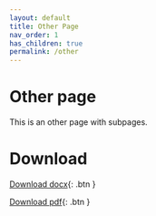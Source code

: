 ```yaml
---
layout: default
title: Other Page
nav_order: 1
has_children: true
permalink: /other
---
```


Other page
============

This is an other page with subpages.

# Download
[Download docx](https://raw.githubusercontent.com/schweizerischebundesbahnen/api-provider-documentation-template/master/content/content.docx){: .btn }

[Download pdf](https://raw.githubusercontent.com/schweizerischebundesbahnen/api-provider-documentation-template/master/content/content.pdf){: .btn }
